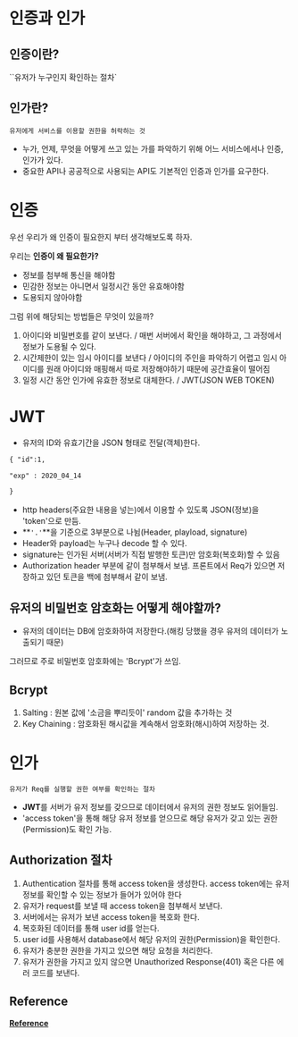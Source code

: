 # 인증과 인가

## 인증이란?

``유저가 누구인지 확인하는 절차`

## 인가란?

``유저에게 서비스를 이용할 권한을 허락하는 것``

- 누가, 언제, 무엇을 어떻게 쓰고 있는 가를 파악하기 위해 어느 서비스에서나 인증, 인가가 있다.
- 중요한 API나 공공적으로 사용되는 API도 기본적인 인증과 인가를 요구한다.

# 인증

우선 우리가 왜 인증이 필요한지 부터 생각해보도록 하자.

우리는 **인증이 왜 필요한가?**

- 정보를 첨부해 통신을 해야함
- 민감한 정보는 아니면서 일정시간 동안 유효해야함
- 도용되지 않아야함

그럼 위에 해당되는 방법들은 무엇이 있을까?

1. 아이디와 비밀번호를 같이 보낸다. / 매번 서버에서 확인을 해야하고, 그 과정에서 정보가 도용될 수 있다.
2. 시간제한이 있는 임시 아이디를 보낸다 / 아이디의 주인을 파악하기 어렵고 임시 아이디를 원래 아이디와 매핑해서 따로 저장해야하기 때문에 공간효율이 떨어짐
3. 일정 시간 동안 인가에 유효한 정보로 대체한다. / JWT(JSON WEB TOKEN)

# JWT

- 유저의 ID와 유효기간을 JSON 형태로 전달(객체)한다.

```markdown
{ "id":1,

"exp" : 2020_04_14

}
```

- http headers(주요한 내용을 넣는)에서 이용할 수 있도록 JSON(정보)을 'token'으로 만듬.
- **``'.'``**을 기준으로 3부분으로 나뉨(Header, playload, signature)
- Header와 payload는 누구나 decode 할 수 있다.
- signature는 인가된 서버(서버가 직접 발행한 토큰)만 암호화(복호화)할 수 있음
- Authorization header 부분에 같이 첨부해서 보냄. 프론트에서 Req가 있으면 저장하고 있던 토큰을 백에 첨부해서 같이 보냄.

## 유저의 비밀번호 암호화는 어떻게 해야할까?

- 유저의 데이터는 DB에 암호화하여 저장한다.(해킹 당했을 경우 유저의 데이터가 노출되기 때문)

그러므로 주로 비밀번호 암호화에는 'Bcrypt'가 쓰임. 

## Bcrypt

1. Salting : 원본 값에 '소금을 뿌리듯이' random 값을 추가하는 것
2. Key Chaining : 암호화된 해시값을 계속해서 암호화(해시)하여 저장하는 것.

# 인가

``유저가 Req를 실행할 권한 여부를 확인하는 절차``

- **JWT**를 서버가 유저 정보를 갖으므로 데이터에서 유저의 권한 정보도 읽어들임.
- 'access token'을 통해 해당 유저 정보를 얻으므로 해당 유저가 갖고 있는 권한(Permission)도 확인 가능.

## Authorization 절차

1. Authentication 절차를 통해 access token을 생성한다. access token에는 유저 정보를 확인할 수 있는 정보가 들어가 있어야 한다
2. 유저가 request를 보낼 때 access token을 첨부해서 보낸다.
3. 서버에서는 유저가 보낸 access token을 복호화 한다.
4. 복호화된 데이터를 통해 user id를 얻는다.
5. user id를 사용해서 database에서 해당 유저의 권한(Permission)을 확인한다.
6. 유저가 충분한 권한을 가지고 있으면 해당 요청을 처리한다.
7. 유저가 권한을 가지고 있지 않으면 Unauthorized Response(401) 혹은 다른 에러 코드를 보낸다.


## Reference

__[Reference](https://velog.io/@aaronddy/%EC%9D%B8%EC%A6%9DAuthentication%EA%B3%BC-%EC%9D%B8%EA%B0%80Authorization)__
